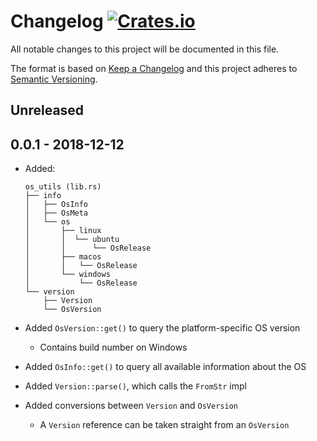 # Changelog [![Crates.io][crate-badge]][crate]

All notable changes to this project will be documented in this file.

The format is based on [Keep a Changelog](http://keepachangelog.com/en/1.0.0/)
and this project adheres to [Semantic Versioning](http://semver.org/spec/v2.0.0.html).

## Unreleased

## 0.0.1 - 2018-12-12

- Added:

  ```
  os_utils (lib.rs)
  ├── info
  │   ├── OsInfo
  │   ├── OsMeta
  │   └── os
  │       ├── linux
  │       │  └── ubuntu
  │       │      └── OsRelease
  │       ├── macos
  │       │   └── OsRelease
  │       └── windows
  │           └── OsRelease
  └── version
      ├── Version
      └── OsVersion
  ```

- Added `OsVersion::get()` to query the platform-specific OS version
    - Contains build number on Windows

- Added `OsInfo::get()` to query all available information about the OS

- Added `Version::parse()`, which calls the `FromStr` impl

- Added conversions between `Version` and `OsVersion`

    - A `Version` reference can be taken straight from an `OsVersion`

[crate]:       https://crates.io/crates/os_utils
[crate-badge]: https://img.shields.io/crates/v/os_utils.svg
